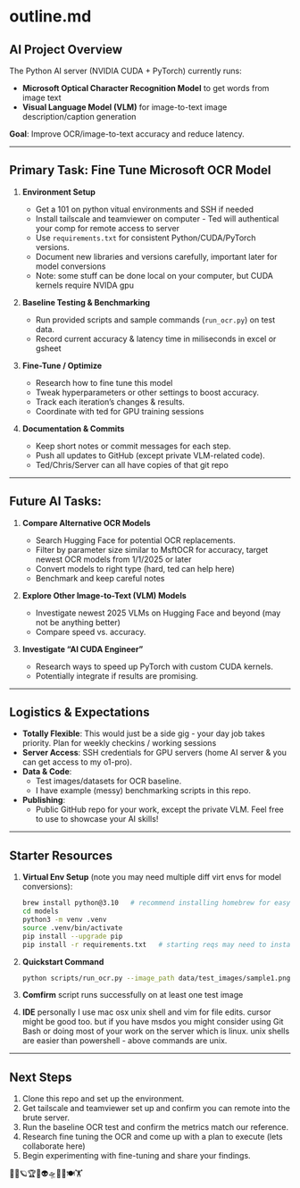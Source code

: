 # outline.md

## AI Project Overview

The Python AI server (NVIDIA CUDA + PyTorch) currently runs:
- **Microsoft Optical Character Recognition Model** to get words from image text
- **Visual Language Model (VLM)** for image-to-text image description/caption generation

**Goal**: Improve OCR/image-to-text accuracy and reduce latency.

---

## Primary Task: Fine Tune Microsoft OCR Model

1. **Environment Setup**
   - Get a 101 on python vitual environments and SSH if needed
   - Install tailscale and teamviewer on computer - Ted will authentical your comp for remote access to server
   - Use `requirements.txt` for consistent Python/CUDA/PyTorch versions.
   - Document new libraries and versions carefully, important later for model conversions
   - Note: some stuff can be done local on your computer, but CUDA kernels require NVIDA gpu

2. **Baseline Testing & Benchmarking**
   - Run provided scripts and sample commands (`run_ocr.py`) on test data.
   - Record current accuracy & latency time in miliseconds in excel or gsheet

3. **Fine-Tune / Optimize**
   - Research how to fine tune this model
   - Tweak hyperparameters or other settings to boost accuracy.
   - Track each iteration’s changes & results.
   - Coordinate with ted for GPU training sessions

4. **Documentation & Commits**
   - Keep short notes or commit messages for each step.
   - Push all updates to GitHub (except private VLM-related code).
   - Ted/Chris/Server can all have copies of that git repo

---

## Future AI Tasks:

1. **Compare Alternative OCR Models**
   - Search Hugging Face for potential OCR replacements.
   - Filter by parameter size similar to MsftOCR for accuracy, target newest OCR models from 1/1/2025 or later
   - Convert models to right type (hard, ted can help here)
   - Benchmark and keep careful notes

2. **Explore Other Image-to-Text (VLM) Models**
   - Investigate newest 2025 VLMs on Hugging Face and beyond (may not be anything better)
   - Compare speed vs. accuracy.

3. **Investigate “AI CUDA Engineer”**
   - Research ways to speed up PyTorch with custom CUDA kernels.
   - Potentially integrate if results are promising.

---

## Logistics & Expectations

- **Totally Flexible**: This would just be a side gig - your day job takes priority. Plan for weekly checkins / working sessions
- **Server Access**: SSH credentials for GPU servers (home AI server & you can get access to my o1-pro).
- **Data & Code**:
  - Test images/datasets for OCR baseline.
  - I have example (messy) benchmarking scripts in this repo.
- **Publishing**:
  - Public GitHub repo for your work, except the private VLM. Feel free to use to showcase your AI skills!

---

## Starter Resources

1. **Virtual Env Setup** (note you may need multiple diff virt envs for model conversions):
   ```bash
   brew install python@3.10   # recommend installing homebrew for easy library installs
   cd models
   python3 -m venv .venv
   source .venv/bin/activate
   pip install --upgrade pip
   pip install -r requirements.txt   # starting reqs may need to install a few more things
   ```

2. **Quickstart Command**
   ```bash
   python scripts/run_ocr.py --image_path data/test_images/sample1.png
   ```

3. **Comfirm** script runs successfully on at least one test image

4. **IDE** personally I use mac osx unix shell and vim for file edits. cursor might be good too. but if you have msdos you might consider using Git Bash or doing most of your work on the server which is linux. unix shells are easier than powershell - above commands are unix.

---

## Next Steps

1. Clone this repo and set up the environment.
2. Get tailscale and teamviewer set up and confirm you can remote into the brute server.
3. Run the baseline OCR test and confirm the metrics match our reference.
4. Research fine tuning the OCR and come up with a plan to execute (lets collaborate here)
5. Begin experimenting with fine-tuning and share your findings.

🤖🚀🪐🏆🔫👽🛸🐄🥩🍽️🏋️

